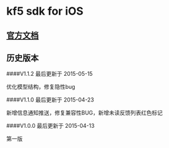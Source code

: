 kf5 sdk for iOS
=========================
<a href="http://developer.kf5.com/ios" target="_blank">官方文档</a> 
 ------------------------------
历史版本
---------------------------------
####V1.1.2 最后更新于 2015-05-15

优化模型结构，修复隐性bug

####V1.1.0 最后更新于 2015-04-23

新增信息通知推送，修复兼容性BUG，新增未读反馈列表红色标记

####V1.0.0 最后更新于 2015-04-13

第一版
